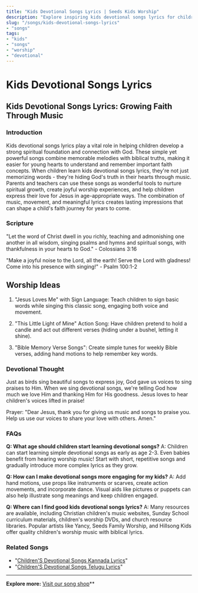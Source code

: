```yaml
---
title: "Kids Devotional Songs Lyrics | Seeds Kids Worship"
description: "Explore inspiring kids devotional songs lyrics for children's worship and faith development. Biblical music resources for families and ministry."
slug: "/songs/kids-devotional-songs-lyrics"
- "songs"
tags:
- "kids"
- "songs"
- "worship"
- "devotional"
---
```


# Kids Devotional Songs Lyrics

## Kids Devotional Songs Lyrics: Growing Faith Through Music

### Introduction
Kids devotional songs lyrics play a vital role in helping children develop a strong spiritual foundation and connection with God. These simple yet powerful songs combine memorable melodies with biblical truths, making it easier for young hearts to understand and remember important faith concepts. When children learn kids devotional songs lyrics, they're not just memorizing words - they're hiding God's truth in their hearts through music. Parents and teachers can use these songs as wonderful tools to nurture spiritual growth, create joyful worship experiences, and help children express their love for Jesus in age-appropriate ways. The combination of music, movement, and meaningful lyrics creates lasting impressions that can shape a child's faith journey for years to come.

### Scripture
"Let the word of Christ dwell in you richly, teaching and admonishing one another in all wisdom, singing psalms and hymns and spiritual songs, with thankfulness in your hearts to God." - Colossians 3:16

"Make a joyful noise to the Lord, all the earth! Serve the Lord with gladness! Come into his presence with singing!" - Psalm 100:1-2

## Worship Ideas
1. "Jesus Loves Me" with Sign Language: Teach children to sign basic words while singing this classic song, engaging both voice and movement.

2. "This Little Light of Mine" Action Song: Have children pretend to hold a candle and act out different verses (hiding under a bushel, letting it shine).

3. "Bible Memory Verse Songs": Create simple tunes for weekly Bible verses, adding hand motions to help remember key words.

### Devotional Thought
Just as birds sing beautiful songs to express joy, God gave us voices to sing praises to Him. When we sing devotional songs, we're telling God how much we love Him and thanking Him for His goodness. Jesus loves to hear children's voices lifted in praise!

Prayer: "Dear Jesus, thank you for giving us music and songs to praise you. Help us use our voices to share your love with others. Amen."

### FAQs

**Q: What age should children start learning devotional songs?**
A: Children can start learning simple devotional songs as early as age 2-3. Even babies benefit from hearing worship music! Start with short, repetitive songs and gradually introduce more complex lyrics as they grow.

**Q: How can I make devotional songs more engaging for my kids?**
A: Add hand motions, use props like instruments or scarves, create action movements, and incorporate dance. Visual aids like pictures or puppets can also help illustrate song meanings and keep children engaged.

**Q: Where can I find good kids devotional songs lyrics?**
A: Many resources are available, including Christian children's music websites, Sunday School curriculum materials, children's worship DVDs, and church resource libraries. Popular artists like Yancy, Seeds Family Worship, and Hillsong Kids offer quality children's worship music with biblical lyrics.

### Related Songs

- "[Children'S Devotional Songs Kannada Lyrics](/songs/children-s-devotional-songs-kannada-lyrics/)"
- "[Children'S Devotional Songs Telugu Lyrics](/songs/children-s-devotional-songs-telugu-lyrics/)"

---

**Explore more:** [Visit our song shop](https://seedskidsworship.com/shop)**

<!-- Schema Markup -->
<script type="application/ld+json">
{
  "@context": "https://schema.org",
  "@type": "MusicRecording",
  "name": "Kids Devotional Songs Lyrics",
  "byArtist": {
    "@type": "MusicGroup",
    "name": "Seeds Kids Worship"
  },
  "isFamilyFriendly": true,
  "url": "https://seedskidsworship.com/songs/kids-devotional-songs-lyrics/"
}
</script>